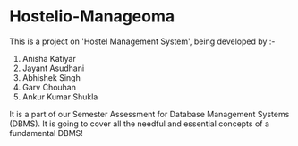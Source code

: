 # Hostelio-Manageoma
This is a project on 'Hostel Management System', being developed by :-
1) Anisha Katiyar
2) Jayant Asudhani
3) Abhishek Singh
4) Garv Chouhan
5) Ankur Kumar Shukla

It is a part of our Semester Assessment for Database Management Systems (DBMS). 
It is going to cover all the needful and essential concepts of a fundamental DBMS!
